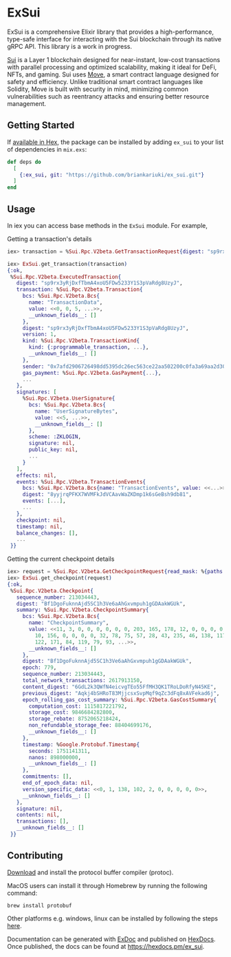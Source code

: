 # ExSui

ExSui is a comprehensive Elixir library that provides a high-performance, type-safe interface for interacting with the Sui blockchain through its native gRPC API. This library is a work in progress.

[Sui](https://sui.io/) is a Layer 1 blockchain designed for near-instant, low-cost transactions with parallel processing and optimized scalability, making it ideal for DeFi, NFTs, and gaming. Sui uses [Move](https://sui.io/move), a smart contract language designed for safety and efficiency. Unlike traditional smart contract languages like Solidity, Move is built with security in mind, minimizing common vulnerabilities such as reentrancy attacks and ensuring better resource management.


## Getting Started

If [available in Hex](https://hex.pm/docs/publish), the package can be installed
by adding `ex_sui` to your list of dependencies in `mix.exs`:

```elixir
def deps do
  [
    {:ex_sui, git: "https://github.com/briankariuki/ex_sui.git"}
  ]
end
```

## Usage
In iex you can access base methods in the `ExSui` module. For example,

Getting a transaction's details

```elixir
iex> transaction = %Sui.Rpc.V2beta.GetTransactionRequest{digest: "sp9rx3yRjDxfTbmA4xoU5FDw5233Y1S3pVaRdg8UzyJ", read_mask: %{paths: ["digest", "signatures", "events", "transaction"]}}

iex> ExSui.get_transaction(transaction)
{:ok,
 %Sui.Rpc.V2beta.ExecutedTransaction{
   digest: "sp9rx3yRjDxfTbmA4xoU5FDw5233Y1S3pVaRdg8UzyJ",
   transaction: %Sui.Rpc.V2beta.Transaction{
     bcs: %Sui.Rpc.V2beta.Bcs{
       name: "TransactionData",
       value: <<0, 0, 5, ...>>,
       __unknown_fields__: []
     },
     digest: "sp9rx3yRjDxfTbmA4xoU5FDw5233Y1S3pVaRdg8UzyJ",
     version: 1,
     kind: %Sui.Rpc.V2beta.TransactionKind{
       kind: {:programmable_transaction, ...},
       __unknown_fields__: []
     },
     sender: "0x7afd2906726498dd5395dc26ec563ce22aa502200c0fa3a69aa2d30f2b382027",
     gas_payment: %Sui.Rpc.V2beta.GasPayment{...},
     ...
   },
   signatures: [
     %Sui.Rpc.V2beta.UserSignature{
       bcs: %Sui.Rpc.V2beta.Bcs{
         name: "UserSignatureBytes",
         value: <<5, ...>>,
         __unknown_fields__: []
       },
       scheme: :ZKLOGIN,
       signature: nil,
       public_key: nil,
       ...
     }
   ],
   effects: nil,
   events: %Sui.Rpc.V2beta.TransactionEvents{
     bcs: %Sui.Rpc.V2beta.Bcs{name: "TransactionEvents", value: <<...>>, ...},
     digest: "8yyjrqPFKX7WVMFkJdVCAavWaZKDmp1k6sGeBsh9db81",
     events: [...],
     ...
   },
   checkpoint: nil,
   timestamp: nil,
   balance_changes: [],
   ...
 }}

```

Getting the current checkpoint details
```elixir
iex> request = %Sui.Rpc.V2beta.GetCheckpointRequest{read_mask: %{paths: ["summary", "digest", "sequence_number"]}}
iex> ExSui.get_checkpoint(request)
{:ok,
 %Sui.Rpc.V2beta.Checkpoint{
   sequence_number: 213034443,
   digest: "Bf1DgoFuknnAjd5SC1h3Ve6aAhGxvmpuh1gGDAakWGUk",
   summary: %Sui.Rpc.V2beta.CheckpointSummary{
     bcs: %Sui.Rpc.V2beta.Bcs{
       name: "CheckpointSummary",
       value: <<11, 3, 0, 0, 0, 0, 0, 0, 203, 165, 178, 12, 0, 0, 0, 0, 62, 47,
         10, 156, 0, 0, 0, 0, 32, 78, 75, 57, 28, 43, 235, 46, 138, 117, 73, 59,
         122, 171, 84, 119, 79, 93, ...>>,
       __unknown_fields__: []
     },
     digest: "Bf1DgoFuknnAjd5SC1h3Ve6aAhGxvmpuh1gGDAakWGUk",
     epoch: 779,
     sequence_number: 213034443,
     total_network_transactions: 2617913150,
     content_digest: "6GdL2k3QWfN4eicvgTEo55FfMH3QK1TRoLDoRfyN45KE",
     previous_digest: "Aqkj4bSHRoT83MjjcsxSvpMqf9qZc3dFq8xAVFekad6j",
     epoch_rolling_gas_cost_summary: %Sui.Rpc.V2beta.GasCostSummary{
       computation_cost: 1115817221792,
       storage_cost: 9846684282800,
       storage_rebate: 8752065218424,
       non_refundable_storage_fee: 88404699176,
       __unknown_fields__: []
     },
     timestamp: %Google.Protobuf.Timestamp{
       seconds: 1751141311,
       nanos: 898000000,
       __unknown_fields__: []
     },
     commitments: [],
     end_of_epoch_data: nil,
     version_specific_data: <<0, 1, 138, 102, 2, 0, 0, 0, 0, 0>>,
     __unknown_fields__: []
   },
   signature: nil,
   contents: nil,
   transactions: [],
   __unknown_fields__: []
 }}
```


## Contributing

[Download](https://github.com/protocolbuffers/protobuf?tab=readme-ov-file#protobuf-compiler-installation) and install the protocol buffer compiler (protoc).

MacOS users can install it through Homebrew by running the following command: 
```
brew install protobuf
```
Other platforms e.g. windows, linux can be installed by following the steps [here](https://github.com/protocolbuffers/protobuf?tab=readme-ov-file#protobuf-compiler-installation).

Documentation can be generated with [ExDoc](https://github.com/elixir-lang/ex_doc)
and published on [HexDocs](https://hexdocs.pm). Once published, the docs can
be found at <https://hexdocs.pm/ex_sui>.

